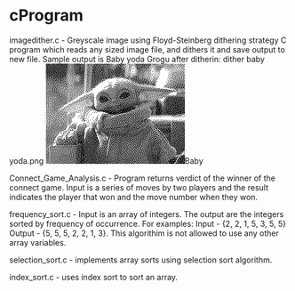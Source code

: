 # cProgram

imagedither.c - Greyscale image using Floyd-Steinberg dithering strategy
C program which reads any sized image file, and dithers it and save output to new file.   Sample output is Baby yoda Grogu after ditherin: dither baby yoda.png
<img src="https://github.com/el202101/cProgram/blob/main/dither%20baby%20yoda.png">Baby</img>

Connect_Game_Analysis.c - Program returns verdict of the winner of the connect game. Input is a series of moves by two players and the result indicates the player that won and the move number when they won. 

frequency_sort.c - Input is an array of integers. The output are the integers sorted by frequency of occurrence. For examples: Input - {2, 2, 1, 5, 3, 5, 5}
Output - {5, 5, 5, 2, 2, 1, 3}. This algorithim is not allowed to use any other array variables. 

selection_sort.c - implements array sorts using selection sort algorithm. 

index_sort.c - uses index sort to sort an array. 
